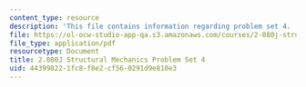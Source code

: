 ```yaml
---
content_type: resource
description: 'This file contains information regarding problem set 4. '
file: https://ol-ocw-studio-app-qa.s3.amazonaws.com/courses/2-080j-structural-mechanics-fall-2013/443998221fc8f8e2cf560291d9e810e3_MIT2_080JF13_ProbSet_4.pdf
file_type: application/pdf
resourcetype: Document
title: 2.080J Structural Mechanics Problem Set 4
uid: 44399822-1fc8-f8e2-cf56-0291d9e810e3
---
```

